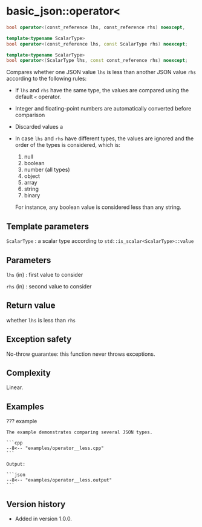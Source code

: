 # basic_json::operator<

```cpp
bool operator<(const_reference lhs, const_reference rhs) noexcept,

template<typename ScalarType>
bool operator<(const_reference lhs, const ScalarType rhs) noexcept;

template<typename ScalarType>
bool operator<(ScalarType lhs, const const_reference rhs) noexcept;
```

Compares whether one JSON value `lhs` is less than another JSON value `rhs` according to the following rules:

- If `lhs` and `rhs` have the same type, the values are compared using the default `<` operator.
- Integer and floating-point numbers are automatically converted before comparison
- Discarded values a
- In case `lhs` and `rhs` have different types, the values are ignored and the order of the types is considered, which
  is:
    1. null
    2. boolean
    3. number (all types)
    4. object
    5. array
    6. string
    7. binary

    For instance, any boolean value is considered less than any string.

## Template parameters

`ScalarType`
:   a scalar type according to `std::is_scalar<ScalarType>::value`

## Parameters

`lhs` (in)
:   first value to consider 

`rhs` (in)
:   second value to consider 

## Return value

whether `lhs` is less than `rhs`

## Exception safety

No-throw guarantee: this function never throws exceptions.

## Complexity

Linear.

## Examples

??? example

    The example demonstrates comparing several JSON types.
        
    ```cpp
    --8<-- "examples/operator__less.cpp"
    ```
    
    Output:
    
    ```json
    --8<-- "examples/operator__less.output"
    ```

## Version history

- Added in version 1.0.0.
